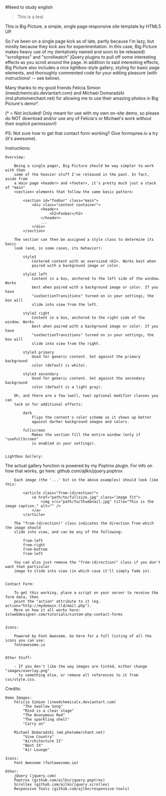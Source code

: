 #Need to study english

> This is a test

This is Big Picture, a simple, single page responsive site template by HTML5 UP.

So I've been on a single page kick as of late, partly because I'm lazy, but
mostly because they kick ass for experimentation. In this case, Big Picture
makes heavy use of my (tentatively named and soon to be released) "scrollgress"
and "scrollwatch" jQuery plugins to pull off some interesting effects as you
scroll around the page. In addition to said interesting effects, Big Picture
also includes a nice lightbox-style gallery, styling for basic page elements,
and thoroughly commented code for your editing pleasure (with instructions!
-- see below).

Many thanks to my good friends Felicia Simion (ineedchemicalx.deviantart.com)
and Michael Domaradzki (md.photomerchant.net) for allowing me to use their amazing
photos in Big Picture's demo\*.

(\* = Not included! Only meant for use with my own on-site demo, so please do NOT
download and/or use any of Felicia's or Michael's work without their explicit
permission!)

PS: Not sure how to get that contact form working? Give formspree.io a try (it's awesome).

Instructions:

    Overview:

    	Being a single pager, Big Picture should be way simpler to work with than
    	some of the heavier stuff I've released in the past. In fact, aside from
    	a main page <header> and <footer>, it's pretty much just a stack of "main"
    	<section> elements that follow the same basic pattern:

    		<section id="foobar" class="main">
    			<div class="content container">
    				<header>
    					<h2>Foobar</h2>
    				</header>
    				...
    			</div>
    		</section>

    	The section can then be assigned a style class to determine its basic
    	look (and, in some cases, its behavior):

    		style1
    			Centered content with an oversized <h2>. Works best when
    			paired with a background image or color.

    		style2 left
    			Content in a box, anchored to the left side of the window. Works
    			best when paired with a background image or color. If you have
    			"useSectionTransitions" turned on in your settings, the box will
    			slide into view from the left.

    		style2 right
    			Content in a box, anchored to the right side of the window. Works
    			best when paired with a background image or color. If you have
    			"useSectionTransitions" turned on in your settings, the box will
    			slide into view from the right.

    		style3 primary
    			Used for generic content. Set against the primary background
    			color (default is white).

    		style3 secondary
    			Used for generic content. Set against the secondary background
    			color (default is a light gray).

    	Oh, and there are a few (well, two) optional modifier classes you can
    	tack on for additional effects:

    		dark
    			Flips the content's color scheme so it shows up better
    			against darker background images and colors.

    		fullscreen
    			Makes the section fill the entire window (only if "useFullScreen"
    			is enabled in your settings).


    Lightbox Gallery:

The actual gallery function is powered by my Poptrox plugin. For info on
how that works, go here: github.com/ajlkn/jquery.poptrox

    	Each image (the '...' bit in the above examples) should look like this:

    		<article class="from-(direction)">
    			<a href="path/to/fullsize.jpg" class="image fit">
    				<img src="path/to/thumbnail.jpg" title="This is the image caption." alt="" />
    			</a>
    		</article>

    	The "from-(direction)" class indicates the direction from which the image should
    	slide into view, and can be any of the following:

    		from-left
    		from-right
    		from-bottom
    		from-left

    	You can also just remove the "from-(direction)" class if you don't want that particular
    	image to slide into view (in which case it'll simply fade in).


    Contact Form:

    	To get this working, place a script on your server to receive the form data, then
    	point the "action" attribute to it (eg. action="http://mydomain.tld/mail.php").
    	More on how it all works here: 1stwebdesigner.com/tutorials/custom-php-contact-forms


    Icons:

     	Powered by Font Awesome. Go here for a full listing of all the icons you can use:
     	fontawesome.io


    Other Stuff:

    	- If you don't like the way images are tinted, either change "images/overlay.png"
    	  to something else, or remove all references to it from css/style.css.

Credits:

    Demo Images:
    	Felicia Simion (ineedchemicalx.deviantart.com)
    		"The Swallow Song"
    		"Mind is a clear stage"
    		"The Anonymous Red"
    		"The sparkling shell"
    		"Carry on"

    	Michael Domaradzki (md.photomerchant.net)
    		"Vine Country"
    		"Airchitecture II"
    		"Bent IX"
    		"Air Lounge"

    Icons:
    	Font Awesome (fontawesome.io)

    Other:
    	jQuery (jquery.com)
    	Poptrox (github.com/ajlkn/jquery.poptrox)
    	Scrollex (github.com/ajlkn/jquery.scrollex)
    	Responsive Tools (github.com/ajlkn/responsive-tools)
